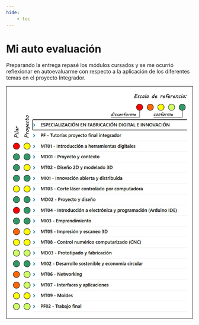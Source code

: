 ```yaml
---
hide:
    - toc
---
```


# Mi auto evaluación

Preparando la entrega repasé los módulos cursados y se me ocurrió reflexionar en autoevaluarme con respecto a la aplicación de los diferentes temas en el proyecto Integrador.

![](../images/autoevaluacionpgo.jpg)



